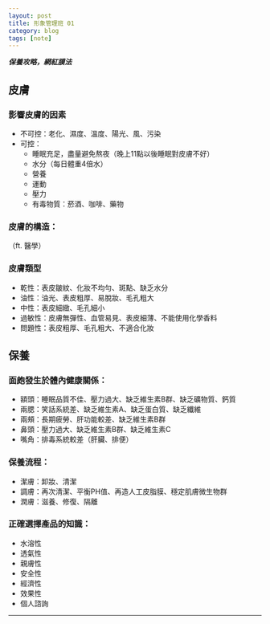 ```yaml
---
layout: post
title: 形象管理班 01
category: blog
tags: [note]
---
```


***保養攻略，網紅膜法***

## 皮膚

### 影響皮膚的因素

- 不可控：老化、濕度、溫度、陽光、風、污染
- 可控：
    - 睡眠充足，盡量避免熬夜（晚上11點以後睡眠對皮膚不好）
    - 水分（每日體重4倍水）
    - 營養
    - 運動
    - 壓力
    - 有毒物質：菸酒、咖啡、藥物

### 皮膚的構造：

（ft. 醫學）

### 皮膚類型

- 乾性：表皮皺紋、化妝不均勻、斑點、缺乏水分
- 油性：油光、表皮粗厚、易脫妝、毛孔粗大
- 中性：表皮細緻、毛孔細小
- 過敏性：皮膚無彈性、血管易見、表皮細薄、不能使用化學香料
- 問題性：表皮粗厚、毛孔粗大、不適合化妝

## 保養

### 面皰發生於體內健康關係：

- 額頭：睡眠品質不佳、壓力過大、缺乏維生素B群、缺乏礦物質、鈣質
- 兩腮：笑話系統差、缺乏維生素A、缺乏蛋白質、缺乏纖維
- 兩頰：長期疲勞、肝功能較差、缺乏維生素B群
- 鼻頭：壓力過大、缺乏維生素B群、缺乏維生素C
- 嘴角：排毒系統較差（肝臟、排便）

### 保養流程：

- 潔膚：卸妝、清潔
- 調膚：再次清潔、平衡PH值、再造人工皮脂膜、穩定肌膚微生物群
- 潤膚：滋養、修復、隔離

### 正確選擇產品的知識：

- 水溶性
- 透氣性
- 親膚性
- 安全性
- 經濟性
- 效果性
- 個人諮詢

---